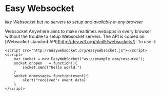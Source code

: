 # Easy Websocket

*like Websocket but no servers to setup and available in any browser*

Websocket Anywhere aims to make realtimes webapps in every browser without the trouble
to setup Websocket servers. The API is copied on [Websocket standard API][http://dev.w3.org/html5/websockets/].
To use it:

    <script src="http://easywebsocket.org/easywebsocket.js"></script>	
    <script>
        var socket = new EasyWebSocket("ws://example.com/resource");
        socket.onopen	= function(){
            socket.send("hello world.")
        }
        socket.onmessage= function(event){
            alert("received"+ event.data)
        }
    </script>
